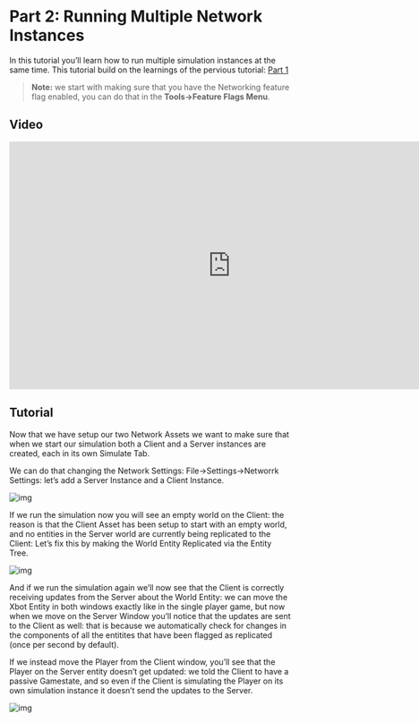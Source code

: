 # Part 2: Running Multiple Network Instances

In this tutorial you’ll learn how to run multiple simulation instances at the same time. This tutorial build on the learnings of the pervious tutorial: [Part 1]({{base_url}}/network/animation_sample/network_assets.html)

>  **Note:**  we start with making sure that you have the Networking feature flag enabled, you can do that in the **Tools→Feature Flags Menu**. 

## Video
<iframe frameborder="0" scrolling="no" marginheight="0" marginwidth="0"width="788.54" height="443" type="text/html" src="https://www.youtube.com/embed/ZKiWW5rvep4?autoplay=0&fs=0&iv_load_policy=3&showinfo=0&rel=0&cc_load_policy=0&start=0&end=0&origin=http://ourmachinery.com"></iframe>

## Tutorial
Now that we have setup our two Network Assets we want to make sure that when we start our simulation both a Client and a Server instances are created, each in its own Simulate Tab.

We can do that changing the Network Settings: File→Settings→Networrk Settings: let’s add a Server Instance and a Client Instance.

![img](https://paper-attachments.dropbox.com/s_5F8ED61A9C68BDE8B9368D5E3DABD345E39CC324FB030EDE9E31314C3B7EE30F_1635342679832_image.png)

If we run the simulation now you will see an empty world on the Client: the reason is that the Client Asset has been setup to start with an empty world, and no entities in the Server world are currently being replicated to the Client: Let’s fix this by making the World Entity Replicated via the Entity Tree.

![img](https://paper-attachments.dropbox.com/s_5F8ED61A9C68BDE8B9368D5E3DABD345E39CC324FB030EDE9E31314C3B7EE30F_1635342731213_image.png)

And if we run the simulation again we’ll now see that the Client is correctly receiving updates from the Server about the World Entity: we can move the Xbot Entity in both windows exactly like in the single player game, but now when we move on the Server Window you’ll notice that the updates are sent to the Client as well: that is because we automatically check for changes in the components of all the entitites that have been flagged as replicated (once per second by default).

 If we instead move the Player from the Client window, you’ll see that the Player on the Server entity doesn’t get updated: we told the Client to have a passive Gamestate, and so even if the Client is simulating the Player on its own simulation instance it doesn’t send the updates to the Server.

 

 

![img](https://paper-attachments.dropbox.com/s_5F8ED61A9C68BDE8B9368D5E3DABD345E39CC324FB030EDE9E31314C3B7EE30F_1635343311632_image.png)